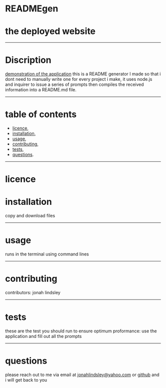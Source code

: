 # READMEgen  
  # the deployed website  
  
  ***
  # Discription 
  
   [demonstration of the application](https://drive.google.com/file/d/1NjSjc8qlI7ec1-YkYzb5vzWWE_Q61zXG/view)
  this is a README generator I made so that i dont need to manually write one for every project i make, it uses node.js and inquirer to issue a series of prompts then compiles the received information into a README.md file.
  
  ***

  # table of contents
  - [licence](#licence), 
  - [installation](#installation), 
  - [usage](#usage), 
  - [contributing](#contributing), 
  - [tests](#tests), 
  - [questions](#questions).
  ***
  # licence 
  
  # installation
  copy and download files  
  ***
  # usage
  runs in the terminal using command lines  
  ***
  # contributing 
  contributors: jonah lindsley  
  ***
  #  tests
  these are the test you should run to ensure optimum proformance: use the application and fill out all the prompts  
  ***
  # questions 
  please reach out to me via email at jonahlindsley@yahoo.com or [github](https://github.com/jonahlindsley) and i will get back to you 
